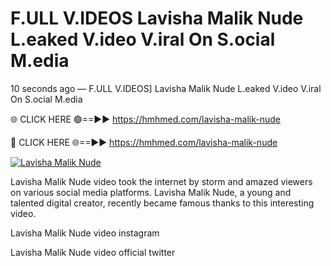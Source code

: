 # F.ULL V.IDEOS Lavisha Malik Nude L.eaked V.ideo V.iral On S.ocial M.edia

10 seconds ago — F.ULL V.IDEOS] Lavisha Malik Nude L.eaked V.ideo V.iral On S.ocial M.edia

🌐 CLICK HERE 🟢==►► https://hmhmed.com/lavisha-malik-nude

🔴 CLICK HERE 🌐==►► https://hmhmed.com/lavisha-malik-nude

[![Lavisha Malik Nude](https://i.imgur.com/dJHk4Zq.gif)](https://hmhmed.com/lavisha-malik-nude)

Lavisha Malik Nude video took the internet by storm and amazed viewers on various social media platforms. Lavisha Malik Nude, a young and talented digital creator, recently became famous thanks to this interesting video.

Lavisha Malik Nude video instagram

Lavisha Malik Nude video official twitter